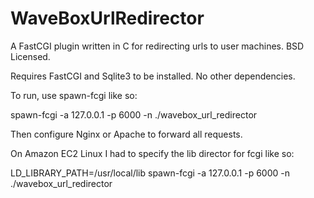 WaveBoxUrlRedirector
====================

A FastCGI plugin written in C for redirecting urls to user machines. BSD Licensed.

Requires FastCGI and Sqlite3 to be installed. No other dependencies.

To run, use spawn-fcgi like so:

spawn-fcgi -a 127.0.0.1 -p 6000 -n ./wavebox_url_redirector

Then configure Nginx or Apache to forward all requests.

On Amazon EC2 Linux I had to specify the lib director for fcgi like so:

LD_LIBRARY_PATH=/usr/local/lib spawn-fcgi -a 127.0.0.1 -p 6000 -n ./wavebox_url_redirector